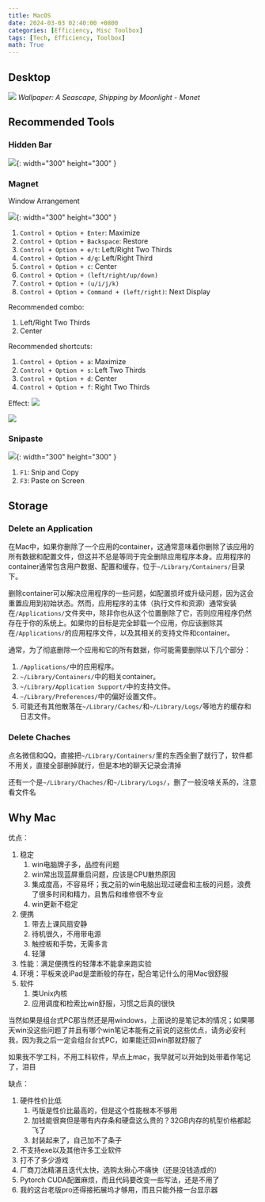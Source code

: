 ```yaml
---
title: MacOS
date: 2024-03-03 02:40:00 +0800
categories: [Efficiency, Misc Toolbox]
tags: [Tech, Efficiency, Toolbox]
math: True
---
```


## Desktop
![](../../../assets/img/2024-03-03-MacOS-Desktop/img_2024-03-03-07-29-06.png)
_Wallpaper: A Seascape, Shipping by Moonlight - Monet_


## Recommended Tools

### Hidden Bar

![](../../../assets/img/2024-03-03-MacOS-Desktop/img_2024-03-03-07-30-57.png){: width="300" height="300" }


### Magnet
Window Arrangement

![](../../../assets/img/2024-03-03-MacOS-Desktop/img_2024-03-03-07-31-34.png){: width="300" height="300" }

1. `Control + Option + Enter`: Maximize
2. `Control + Option + Backspace`: Restore
3. `Control + Option + e/t`: Left/Right Two Thirds
4. `Control + Option + d/g`: Left/Right Third
5. `Control + Option + c`: Center
6. `Control + Option + (left/right/up/down)`
7. `Control + Option + (u/i/j/k)`
8.  `Control + Option + Command + (left/right)`: Next Display

Recommended combo: 
1. Left/Right Two Thirds
2. Center

Recommended shortcuts: 

1. `Control + Option + a`: Maximize
2. `Control + Option + s`: Left Two Thirds
3. `Control + Option + d`: Center
4. `Control + Option + f`: Right Two Thirds

Effect:
![](../../../assets/img/2024-03-03-MacOS-Desktop/img_2024-03-03-07-28-54.png)

![](../../../assets/img/2024-03-03-MacOS-Desktop/img_2024-03-03-07-29-18.png)

### Snipaste

![](../../../assets/img/2024-03-03-MacOS-Desktop/img_2024-03-03-07-40-14.png){: width="300" height="300" }

1. `F1`: Snip and Copy
2. `F3`: Paste on Screen


## Storage

### Delete an Application

在Mac中，如果你删除了一个应用的container，这通常意味着你删除了该应用的所有数据和配置文件，但这并不总是等同于完全删除应用程序本身。应用程序的container通常包含用户数据、配置和缓存，位于`~/Library/Containers/`目录下。

删除container可以解决应用程序的一些问题，如配置损坏或升级问题，因为这会重置应用到初始状态。然而，应用程序的主体（执行文件和资源）通常安装在`/Applications/`文件夹中，除非你也从这个位置删除了它，否则应用程序仍然存在于你的系统上。如果你的目标是完全卸载一个应用，你应该删除其在`/Applications/`的应用程序文件，以及其相关的支持文件和container。

通常，为了彻底删除一个应用和它的所有数据，你可能需要删除以下几个部分：
1. `/Applications/`中的应用程序。
2. `~/Library/Containers/`中的相关container。
3. `~/Library/Application Support/`中的支持文件。
4. `~/Library/Preferences/`中的偏好设置文件。
5. 可能还有其他散落在`~/Library/Caches/`和`~/Library/Logs/`等地方的缓存和日志文件。

### Delete Chaches

点名微信和QQ。直接把`~/Library/Containers/`里的东西全删了就行了，软件都不用关，直接全部删掉就行，但是本地的聊天记录会清掉

还有一个是`~/Library/Chaches/`和`~/Library/Logs/`，删了一般没啥关系的，注意看文件名


## Why Mac

优点：
1. 稳定
   1. win电脑牌子多，品控有问题
   2. win常出现蓝屏重启问题，应该是CPU散热原因
   3. 集成度高，不容易坏；我之前的win电脑出现过硬盘和主板的问题，浪费了很多时间和精力，且售后和维修很不专业
   4. win更新不稳定
2. 便携
   1. 带去上课风扇安静
   2. 待机很久，不用带电源
   3. 触控板和手势，无需多言
   4. 轻薄
3. 性能：满足便携性的轻薄本不能拿来跑实验
4. 环境：平板来说iPad是垄断般的存在，配合笔记什么的用Mac很舒服
5. 软件
   1. 类Unix内核
   2. 应用调度和检索比win舒服，习惯之后真的很快

当然如果是组台式PC那当然还是用windows，上面说的是笔记本的情况；如果哪天win没这些问题了并且有哪个win笔记本能有之前说的这些优点，请务必安利我，因为我之后一定会组台台式PC，如果能迁回win那就舒服了

如果我不学工科，不用工科软件，早点上mac，我早就可以开始到处带着作笔记了，泪目

缺点：
1. 硬件性价比低
   1. 丐版是性价比最高的，但是这个性能根本不够用
   2. 加钱能很爽但是哪有内存条和硬盘这么贵的？32GB内存的机型价格都起飞了
   3. 封装起来了，自己加不了条子
2. 不支持exe以及其他许多工业软件
3. 打不了多少游戏
4. 厂商刀法精湛且迭代太快，选购太揪心不痛快（还是没钱造成的）
5. Pytorch CUDA配置麻烦，而且代码要改变一些写法，还是不用了
6. 我的这台老版pro还得接拓展坞才够用，而且只能外接一台显示器